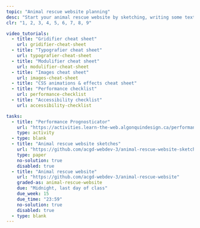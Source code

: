 ```yaml
---
topic: "Animal rescue website planning"
desc: "Start your animal rescue website by sketching, writing some text & starting to code."
clr: "1, 2, 3, 4, 5, 6, 7, 8, 9"

video_tutorials:
  - title: "Gridifier cheat sheet"
    url: gridifier-cheat-sheet
  - title: "Typografier cheat sheet"
    url: typografier-cheat-sheet
  - title: "Modulifier cheat sheet"
    url: modulifier-cheat-sheet
  - title: "Images cheat sheet"
    url: images-cheat-sheet
  - title: "CSS animations & effects cheat sheet"
  - title: "Performance checklist"
    url: performance-checklist
  - title: "Accessibility checklist"
    url: accessibility-checklist

tasks:
  - title: "Performance Prognosticator"
    url: "https://activities.learn-the-web.algonquindesign.ca/performance-prognosticator/"
    type: activity
  - type: blank
  - title: "Animal rescue website sketches"
    url: "https://github.com/acgd-webdev-3/animal-rescue-website-sketches"
    type: paper
    no-solution: true
    disabled: true
  - title: "Animal rescue website"
    url: "https://github.com/acgd-webdev-3/animal-rescue-website"
    graded-as: animal-rescue-website
    due: "Midnight, last day of class"
    due_week: 15
    due_time: "23:59"
    no-solution: true
    disabled: true
  - type: blank
---
```

